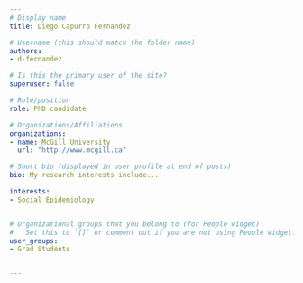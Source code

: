 ```yaml
---
# Display name
title: Diego Capurro Fernandez

# Username (this should match the folder name)
authors:
- d-fernandez

# Is this the primary user of the site?
superuser: false

# Role/position
role: PhD candidate

# Organizations/Affiliations
organizations:
- name: McGill University
  url: "http://www.mcgill.ca"

# Short bio (displayed in user profile at end of posts)
bio: My research interests include...

interests:
- Social Epidemiology


# Organizational groups that you belong to (for People widget)
#   Set this to `[]` or comment out if you are not using People widget.
user_groups: 
- Grad Students  


---
```

